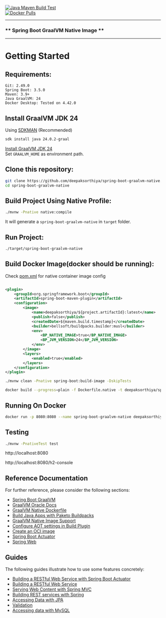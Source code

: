 [![Java Maven Build Test](https://github.com/deepaksorthiya/spring-boot-graalvm-native/actions/workflows/maven-build.yml/badge.svg)](https://github.com/deepaksorthiya/spring-boot-graalvm-native/actions/workflows/maven-build.yml) <br>
[![Docker Pulls](https://img.shields.io/docker/pulls/deepaksorthiya/spring-boot-graalvm-native)](https://hub.docker.com/r/deepaksorthiya/spring-boot-graalvm-native)

---

### ** Spring Boot GraalVM Native Image **

---

# Getting Started

## Requirements:

```
Git: 2.49.0
Spring Boot: 3.5.0
Maven: 3.9+
Java GraalVM: 24
Docker Desktop: Tested on 4.42.0
```

## Install GraalVM JDK 24

Using [SDKMAN](https://sdkman.io/install) (Recommended)

```bash
sdk install java 24.0.2-graal
```

[Install GraalVM JDK 24](https://www.graalvm.org/latest/getting-started/) <br>
Set ``GRAALVM_HOME`` as environment path.

## Clone this repository:

```bash
git clone https://github.com/deepaksorthiya/spring-boot-graalvm-native.git
cd spring-boot-graalvm-native
```

## Build Project Using Native Profile:

```bash
./mvnw -Pnative native:compile
```

It will generate a ```spring-boot-graalvm-native``` in ```target``` folder.

## Run Project:

```bash
./target/spring-boot-graalvm-native
```

## Build Docker Image(docker should be running):

Check [pom.xml](pom.xml) for native container image config

```xml

<plugin>
    <groupId>org.springframework.boot</groupId>
    <artifactId>spring-boot-maven-plugin</artifactId>
    <configuration>
        <image>
            <name>deepaksorthiya/${project.artifactId}:latest</name>
            <publish>false</publish>
            <createdDate>${maven.build.timestamp}</createdDate>
            <builder>bellsoft/buildpacks.builder:musl</builder>
            <env>
                <BP_NATIVE_IMAGE>true</BP_NATIVE_IMAGE>
                <BP_JVM_VERSION>24</BP_JVM_VERSION>
            </env>
        </image>
        <layers>
            <enabled>true</enabled>
        </layers>
    </configuration>
</plugin>
```

```bash
./mvnw clean -Pnative spring-boot:build-image -DskipTests
```

```bash
docker build --progress=plain -f Dockerfile.native -t deepaksorthiya/spring-boot-graalvm-native .
```

## Running On Docker

```bash
docker run -p 8080:8080 --name spring-boot-graalvm-native deepaksorthiya/spring-boot-graalvm-native
```

## Testing

```bash
./mvnw -PnativeTest test
```

http://localhost:8080

http://localhost:8080/h2-console

## Reference Documentation

For further reference, please consider the following sections:

* [Spring Boot GraalVM](https://docs.spring.io/spring-boot/how-to/native-image/developing-your-first-application.html)
* [GraalVM Oracle Docs](https://docs.oracle.com/en/graalvm/jdk/24/docs/)
* [GraalVM Native Dockerfile](https://www.graalvm.org/latest/reference-manual/native-image/guides/containerise-native-executable-and-run-in-docker-container/)
* [Build Java Apps with Paketo Buildpacks](https://paketo.io/docs/howto/java/)
* [GraalVM Native Image Support](https://docs.spring.io/spring-boot/reference/packaging/native-image/introducing-graalvm-native-images.html)
* [Configure AOT settings in Build Plugin](https://docs.spring.io/spring-boot/how-to/aot.html)
* [Create an OCI image](https://docs.spring.io/spring-boot/maven-plugin/build-image.html)
* [Spring Boot Actuator](https://docs.spring.io/spring-boot/reference/actuator/index.html)
* [Spring Web](https://docs.spring.io/spring-boot/reference/web/servlet.html)

## Guides

The following guides illustrate how to use some features concretely:

* [Building a RESTful Web Service with Spring Boot Actuator](https://spring.io/guides/gs/actuator-service/)
* [Building a RESTful Web Service](https://spring.io/guides/gs/rest-service/)
* [Serving Web Content with Spring MVC](https://spring.io/guides/gs/serving-web-content/)
* [Building REST services with Spring](https://spring.io/guides/tutorials/rest/)
* [Accessing Data with JPA](https://spring.io/guides/gs/accessing-data-jpa/)
* [Validation](https://spring.io/guides/gs/validating-form-input/)
* [Accessing data with MySQL](https://spring.io/guides/gs/accessing-data-mysql/)


